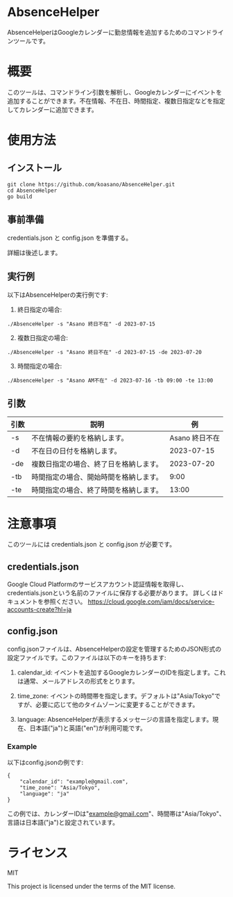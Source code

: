 # AbsenceHelper
AbsenceHelperはGoogleカレンダーに勤怠情報を追加するためのコマンドラインツールです。

# 概要
このツールは、コマンドライン引数を解析し、Googleカレンダーにイベントを追加することができます。不在情報、不在日、時間指定、複数日指定などを指定してカレンダーに追加できます。

# 使用方法
## インストール

```
git clone https://github.com/koasano/AbsenceHelper.git
cd AbsenceHelper
go build
```
## 事前準備
credentials.json と config.json を準備する。

詳細は後述します。

## 実行例
以下はAbsenceHelperの実行例です:

1. 終日指定の場合:
```
./AbsenceHelper -s "Asano 終日不在" -d 2023-07-15
```
2. 複数日指定の場合:
```
./AbsenceHelper -s "Asano 終日不在" -d 2023-07-15 -de 2023-07-20
```
3. 時間指定の場合:
```
./AbsenceHelper -s "Asano AM不在" -d 2023-07-16 -tb 09:00 -te 13:00
```

## 引数

|  引数 |  説明  | 例 |
| ---- | ---- | ---- |
| -s	| 不在情報の要約を格納します。 | Asano 終日不在 |
| -d	| 不在日の日付を格納します。 | 2023-07-15 |
| -de	| 複数日指定の場合、終了日を格納します。 | 2023-07-20 |
| -tb	| 時間指定の場合、開始時間を格納します。 | 9:00 |
| -te	| 時間指定の場合、終了時間を格納します。 | 13:00 |

# 注意事項
このツールには credentials.json と config.json が必要です。

## credentials.json
Google Cloud Platformのサービスアカウント認証情報を取得し、credentials.jsonという名前のファイルに保存する必要があります。
詳しくはドキュメントを参照ください。
https://cloud.google.com/iam/docs/service-accounts-create?hl=ja

## config.json
config.jsonファイルは、AbsenceHelperの設定を管理するためのJSON形式の設定ファイルです。このファイルは以下のキーを持ちます:

1. calendar_id: イベントを追加するGoogleカレンダーのIDを指定します。これは通常、メールアドレスの形式をとります。

2. time_zone: イベントの時間帯を指定します。デフォルトは"Asia/Tokyo"ですが、必要に応じて他のタイムゾーンに変更することができます。

3. language: AbsenceHelperが表示するメッセージの言語を指定します。現在、日本語("ja")と英語("en")が利用可能です。

### Example
以下はconfig.jsonの例です:

```
{
    "calendar_id": "example@gmail.com",
    "time_zone": "Asia/Tokyo",
    "language": "ja"
}
```

この例では、カレンダーIDは"example@gmail.com"、時間帯は"Asia/Tokyo"、言語は日本語("ja")と設定されています。

# ライセンス
MIT

This project is licensed under the terms of the MIT license.
